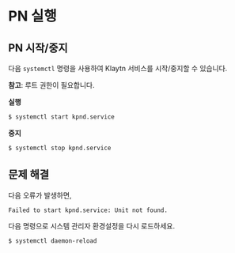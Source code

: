 # PN 실행 <a id="startup-the-pn"></a>

## PN 시작/중지  <a id="pn-start-stop"></a>

다음 `systemctl` 명령을 사용하여 Klaytn 서비스를 시작/중지할 수 있습니다.

**참고**: 루트 권한이 필요합니다.

**실행**

```bash
$ systemctl start kpnd.service

```

**중지**

```bash
$ systemctl stop kpnd.service

```

## 문제 해결 <a id="troubleshooting"></a>

다음 오류가 발생하면,

```bash
Failed to start kpnd.service: Unit not found.
```

다음 명령으로 시스템 관리자 환경설정을 다시 로드하세요.

```bash
$ systemctl daemon-reload
```


